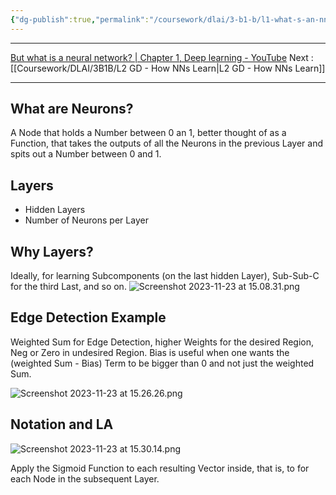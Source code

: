 ```yaml
---
{"dg-publish":true,"permalink":"/coursework/dlai/3-b1-b/l1-what-s-an-nn/","noteIcon":""}
---
```


---
[But what is a neural network? | Chapter 1, Deep learning - YouTube](https://www.youtube.com/watch?v=aircAruvnKk&list=PLZHQObOWTQDNU6R1_67000Dx_ZCJB-3pi)
Next : [[Coursework/DLAI/3B1B/L2 GD - How NNs Learn\|L2 GD - How NNs Learn]]

---



## What are Neurons? 
A Node that holds a Number between 0 an 1, better thought of as a Function, that takes the outputs of all the Neurons in the previous Layer and spits out a Number between 0 and 1. 

## Layers
- Hidden Layers
- Number of Neurons per Layer

## Why Layers? 
Ideally, for learning Subcomponents (on the last hidden Layer), Sub-Sub-C for the third Last, and so on. 
![Screenshot 2023-11-23 at 15.08.31.png](/img/user/Attachments/Screenshot%202023-11-23%20at%2015.08.31.png)
## Edge Detection Example
Weighted Sum for Edge Detection, higher Weights for the desired Region, Neg or Zero in undesired Region. 
Bias is useful when one wants the (weighted Sum - Bias) Term to be bigger than 0 and not just the weighted Sum. 

![Screenshot 2023-11-23 at 15.26.26.png](/img/user/Attachments/Screenshot%202023-11-23%20at%2015.26.26.png)


## Notation and LA

![Screenshot 2023-11-23 at 15.30.14.png](/img/user/Attachments/Screenshot%202023-11-23%20at%2015.30.14.png)

Apply the Sigmoid Function to each resulting Vector inside, that is, to for each Node in the subsequent Layer. 
